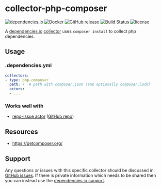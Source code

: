 # collector-php-composer

[![dependencies.io](https://img.shields.io/badge/dependencies.io-collector-3DA4E9.svg)](https://www.dependencies.io/docs/collectors/)
[![Docker](https://img.shields.io/badge/dockerhub-collector--php--composer-22B8EB.svg)](https://hub.docker.com/r/dependencies/collector-php-composer/)
[![GitHub release](https://img.shields.io/github/release/dependencies-io/collector-php-composer.svg)](https://github.com/dependencies-io/collector-php-composer/releases)
[![Build Status](https://travis-ci.org/dependencies-io/collector-php-composer.svg?branch=master)](https://travis-ci.org/dependencies-io/collector-php-composer)
[![license](https://img.shields.io/github/license/dependencies-io/collector-php-composer.svg)](https://github.com/dependencies-io/collector-php-composer/blob/master/LICENSE)

A [dependencies.io](https://www.dependencies.io)
[collector](https://www.dependencies.io/docs/collectors/)
uses `composer install` to collect php dependencies.

## Usage

### .dependencies.yml

```yaml
collectors:
- type: php-composer
  path: /  # path with composer.json (and optionally composer.lock)
  actors:
  - ...
```

### Works well with

- [repo-issue actor](https://www.dependencies.io/docs/actors/repo-issue/) ([GitHub repo](https://github.com/dependencies-io/actor-repo-issue/))


## Resources

- https://getcomposer.org/

## Support

Any questions or issues with this specific collector should be discussed in [GitHub
issues](https://github.com/dependencies-io/collector-php-composer/issues). If there is
private information which needs to be shared then you can instead use the
[dependencies.io support](https://app.dependencies.io/support).
